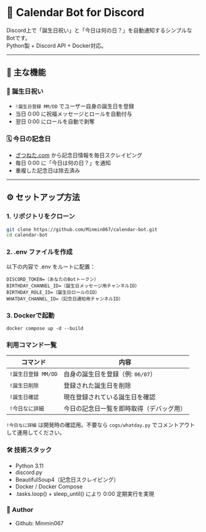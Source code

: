 # 📆 Calendar Bot for Discord

Discord上で「誕生日祝い」と「今日は何の日？」を自動通知するシンプルなBotです。  
Python製 + Discord API + Docker対応。

---

## 🚀 主な機能

### 🎂 誕生日祝い
- `!誕生日登録 MM/DD` でユーザー自身の誕生日を登録
- 当日 0:00 に祝福メッセージとロールを自動付与
- 翌日 0:00 にロールを自動で剥奪

### 🗓️ 今日の記念日
- [ざつねた.com](https://zatsuneta.com/category/anniversary.html) から記念日情報を毎日スクレイピング
- 毎日 0:00 に「今日は何の日？」を通知
- 重複した記念日は除去済み

---

## ⚙️ セットアップ方法

### 1. リポジトリをクローン

```bash
git clone https://github.com/Minmin067/calendar-bot.git
cd calendar-bot
```
### 2. .env ファイルを作成
以下の内容で .env をルートに配置：
```
DISCORD_TOKEN=（あなたのBotトークン）
BIRTHDAY_CHANNEL_ID=（誕生日メッセージ用チャンネルID）
BIRTHDAY_ROLE_ID=（誕生日ロールのID）
WHATDAY_CHANNEL_ID=（記念日通知用チャンネルID）
```

### 3. Dockerで起動
```
docker compose up -d --build
```

### 利用コマンド一覧
| コマンド           | 内容                    |
| -------------- | --------------------- |
| `!誕生日登録 MM/DD` | 自身の誕生日を登録（例: `06/07`） |
| `!誕生日削除`       | 登録された誕生日を削除           |
| `!誕生日確認`       | 現在登録されている誕生日を確認       |
| `!今日なに詳細`      | 今日の記念日一覧を即時取得（デバッグ用）  |
`!今日なに詳細` は開発時の確認用。不要なら `cogs/whatday.py` でコメントアウトして運用してください。

### 🛠 技術スタック
- Python 3.11
- discord.py
- BeautifulSoup4（記念日スクレイピング）
- Docker / Docker Compose
- .tasks.loop() + sleep_until() により 0:00 定期実行を実現

### 👤 Author
- Github: Minmin067
